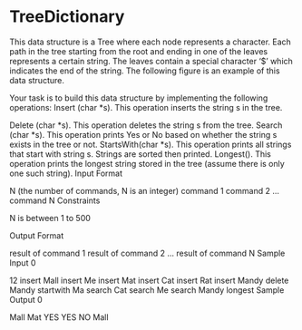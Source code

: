 # TreeDictionary
This data structure is a Tree where each node represents a character. Each path in the tree starting from the root and ending in one of the leaves represents a certain string. The leaves contain a special character ‘$’ which indicates the end of the string. The following figure is an example of this data structure.

Your task is to build this data structure by implementing the following operations: Insert (char *s). This operation inserts the string s in the tree.

Delete (char *s). This operation deletes the string s from the tree.
Search (char *s). This operation prints Yes or No based on whether the string s exists in the tree or not.
StartsWith(char *s). This operation prints all strings that start with string s. Strings are sorted then printed.
Longest(). This operation prints the longest string stored in the tree (assume there is only one such string).
Input Format

N (the number of commands, N is an integer)
command 1
command 2
...
command N
Constraints

N is between 1 to 500

Output Format

result of command 1
result of command 2
...
result of command N
Sample Input 0

12
insert Mall
insert Me
insert Mat
insert Cat
insert Rat
insert Mandy
delete Mandy
startwith Ma
search Cat
search Me
search Mandy
longest
Sample Output 0

Mall
Mat
YES
YES
NO
Mall

